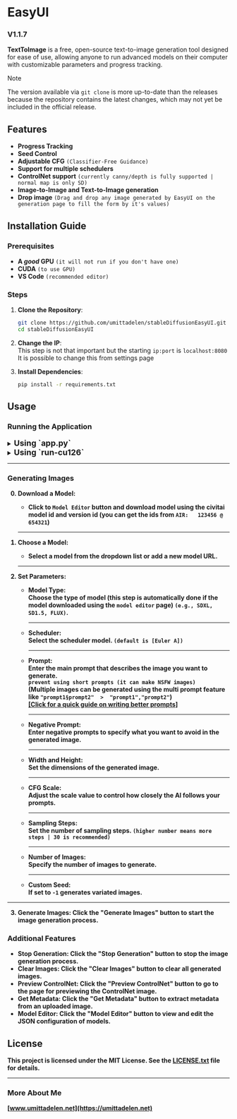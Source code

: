# EasyUI
### V1.1.7

**TextToImage** is a free, open-source text-to-image generation tool designed for ease of use, allowing anyone to run advanced models on their computer with customizable parameters and progress tracking.

> [!NOTE]
> The version available via `git clone` is more up-to-date than the releases because the repository contains the latest changes, which may not yet be included in the official release.

## Features

- **Progress Tracking**
- **Seed Control**
- **Adjustable CFG** `(Classifier-Free Guidance)`
- **Support for multiple schedulers**
- **ControlNet support** `(currently canny/depth is fully supported | normal map is only SD)`
- **Image-to-Image and Text-to-Image generation**
- **Drop image** `(Drag and drop any image generated by EasyUI on the generation page to fill the form by it's values)`

## Installation Guide

### Prerequisites

- **A _good_ GPU** `(it will not run if you don't have one)`
- **CUDA** `(to use GPU)`
- **VS Code** `(recommended editor)`

### Steps

1. **Clone the Repository**:
   ```bash
   git clone https://github.com/umittadelen/stableDiffusionEasyUI.git
   cd stableDiffusionEasyUI
   ```

2. **Change the IP**:<br>
   This step is not that important but the starting `ip:port` is `localhost:8080`
   <br>It is possible to change this from settings page
3. **Install Dependencies**:
   ```bash
   pip install -r requirements.txt
   ```

## Usage

### Running the Application

<details>
<summary><span style="font-size:large;"><b>Using `app.py`<b></span></summary>

1. **Start the Flask Server**:
   ```bash
   python app.py
   ```
   ---
2. **Access the Application**:<br>
   Open your web browser and navigate to `http://localhost:8080`.

</details>

<details>
<summary><span style="font-size:large;"><b>Using `run-cu126`<b></span></summary>

1. **Run the bat file in terminal**:
   - <span style="font-weight:lighter;"><b>_Windows_</b> and <b>_CUDA 12.6+_</b> is required to run this</span>
   ```bash
   run-cu126
   ```
   ---
2. **Access the Application**:<br>
   Open your web browser and navigate to `http://localhost:8080`.

</details>

---
### Generating Images

0. **Download a Model**:<br>
   - Click to `Model Editor` button and download model using the civitai model id and version id (you can get the ids from `AIR:   123456 @ 654321`)

   ---
1. **Choose a Model**:<br>
   - Select a model from the dropdown list or add a new model URL.
   
   ---
2. **Set Parameters**:
   - **Model Type**:<br>Choose the type of model (this step is automatically done if the model downloaded using the `model editor` page) `(e.g., SDXL, SD1.5, FLUX)`.

      ---
   - **Scheduler**:<br> Select the scheduler model. `(default is [Euler A])`

      ---
   - **Prompt**:<br>Enter the main prompt that describes the image you want to generate.<br>`prevent using short prompts (it can make NSFW images)`<br>(Multiple images can be generated using the multi prompt feature like `"prompt1§prompt2"  >  "prompt1","prompt2"`)
    <br> [[Click for a quick guide on writing better prompts]](https://umittadelen.github.io/better_prompting/)

      ---
   - **Negative Prompt**:<br>Enter negative prompts to specify what you want to avoid in the generated image.

      ---
   - **Width and Height**:<br>Set the dimensions of the generated image.

      ---
   - **CFG Scale**:<br>Adjust the scale value to control how closely the AI follows your prompts.

      ---
   - **Sampling Steps**:<br>Set the number of sampling steps. `(higher number means more steps | 30 is recommended)`

      ---
   - **Number of Images**:<br>Specify the number of images to generate.

      ---
   - **Custom Seed**:<br>If set to `-1` generates variated images.
---
3. **Generate Images**:
   Click the "Generate Images" button to start the image generation process.

### Additional Features

- **Stop Generation**: Click the "Stop Generation" button to stop the image generation process.
- **Clear Images**: Click the "Clear Images" button to clear all generated images.
- **Preview ControlNet**: Click the "Preview ControlNet" button to go to the page for previewing the ControlNet image.
- **Get Metadata**: Click the "Get Metadata" button to extract metadata from an uploaded image.
- **Model Editor**: Click the "Model Editor" button to view and edit the JSON configuration of models.

## License

This project is licensed under the MIT License. See the [LICENSE.txt](https://github.com/umittadelen/easyUI/blob/main/LICENSE.txt) file for details.

---

### More About Me
[www.umittadelen.net](https://umittadelen.net)